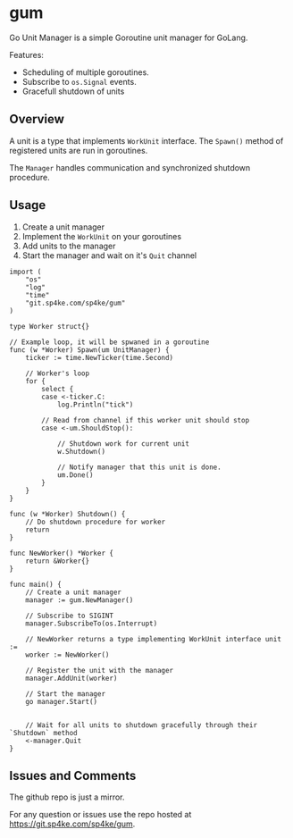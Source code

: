 # gum

Go Unit Manager is a simple Goroutine unit manager for GoLang.


Features:

- Scheduling of multiple goroutines.
- Subscribe to `os.Signal` events.
- Gracefull shutdown of units


## Overview

A unit is a type that implements `WorkUnit` interface. The `Spawn()` method
of registered units are run in goroutines. 

The `Manager` handles communication and synchronized shutdown procedure.


## Usage

1. Create a unit manager
2. Implement the `WorkUnit` on your goroutines
3. Add units to the manager
4. Start the manager and wait on it's `Quit` channel

```golang
import (
    "os"
    "log"
    "time"
    "git.sp4ke.com/sp4ke/gum"
)

type Worker struct{}

// Example loop, it will be spwaned in a goroutine
func (w *Worker) Spawn(um UnitManager) {
	ticker := time.NewTicker(time.Second)

    // Worker's loop
	for {
		select {
		case <-ticker.C:
			log.Println("tick")

        // Read from channel if this worker unit should stop
		case <-um.ShouldStop():

            // Shutdown work for current unit
			w.Shutdown()

            // Notify manager that this unit is done.
			um.Done()
		}
	}
}

func (w *Worker) Shutdown() {
    // Do shutdown procedure for worker
    return
}

func NewWorker() *Worker {
    return &Worker{}
}

func main() {
    // Create a unit manager
    manager := gum.NewManager()

    // Subscribe to SIGINT
    manager.SubscribeTo(os.Interrupt)

    // NewWorker returns a type implementing WorkUnit interface unit :=
    worker := NewWorker()

    // Register the unit with the manager
    manager.AddUnit(worker)

    // Start the manager
    go manager.Start()


    // Wait for all units to shutdown gracefully through their `Shutdown` method
    <-manager.Quit
}
```

## Issues and Comments
The github repo is just a mirror.

For any question or issues use the repo hosted at
https://git.sp4ke.com/sp4ke/gum. 



